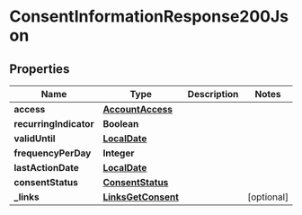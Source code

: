 # ConsentInformationResponse200Json

## Properties
Name | Type | Description | Notes
------------ | ------------- | ------------- | -------------
**access** | [**AccountAccess**](AccountAccess.md) |  | 
**recurringIndicator** | **Boolean** |  | 
**validUntil** | [**LocalDate**](LocalDate.md) |  | 
**frequencyPerDay** | **Integer** |  | 
**lastActionDate** | [**LocalDate**](LocalDate.md) |  | 
**consentStatus** | [**ConsentStatus**](ConsentStatus.md) |  | 
**_links** | [**LinksGetConsent**](LinksGetConsent.md) |  |  [optional]
